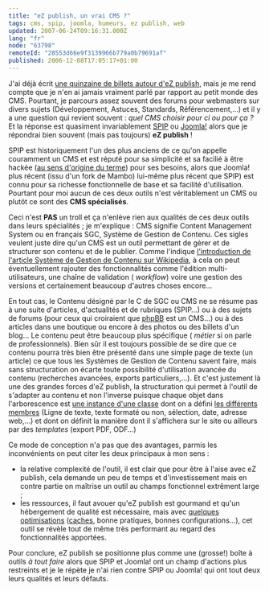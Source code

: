 ```yaml
---
title: "eZ publish, un vrai CMS ?"
tags: cms, spip, joomla, humeurs, ez publish, web
updated: 2007-06-24T09:16:31.000Z
lang: "fr"
node: "63798"
remoteId: "28553d66e9f3139966b779a0b79691af"
published: 2006-12-08T17:05:17+01:00
---
```

 
J'ai déjà écrit [une quinzaine de billets autour d'eZ publish](/tag/ez-publish),
mais je me rend compte que je n'en ai jamais vraiment parlé par rapport au petit
monde des CMS. Pourtant, je parcours assez souvent des forums pour webmasters
sur divers sujets (Développement, Astuces, Standards, Référencement,…) et il
y a une question qui revient souvent : *quel CMS choisir pour ci ou pour ça ?*
Et la réponse est quasiment invariablement [SPIP](http://www.spip.net) ou
[Joomla!](http://www.joomla.org/) alors que je répondrai bien souvent (mais pas
toujours) **eZ publish** !

 
SPIP est historiquement l'un des plus anciens de ce qu'on appelle couramment un
CMS et est réputé pour sa simplicité et sa facilié à être hackée ([au sens
d'origine du terme](http://fr.wikipedia.org/wiki/Hacker)) pour ses besoins,
alors que Joomla! plus récent (issu d'un fork de
Mambo) lui-même plus récent
que SPIP) est connu pour sa richesse fonctionnelle de base et sa facilité
d'utilisation. Pourtant pour moi aucun de ces deux outils n'est véritablement un
CMS ou plutôt ce sont des **CMS spécialisés**.

 
Ceci n'est **PAS** un troll et ça n'enlève rien aux qualités de ces deux outils
dans leurs spécialités ; je m'explique : CMS signifie Content Management System
ou en français SGC, Système de Gestion de Contenu. Ces sigles veulent juste dire
qu'un CMS est un outil permettant de gèrer et de structurer son contenu et de le
publier. Comme l'indique [l'introduction de l'article Système de Gestion de
Contenu sur
Wikipedia](https://fr.wikipedia.org/wiki/Syst%C3%A8me_de_gestion_de_contenu), à
cela on peut éventuellement rajouter des fonctionnalités comme l'édition
multi-utilisateurs, une chaîne de validation ( *workflow*) voire une gestion des
versions et certainement beaucoup d'autres choses encore…

 
En tout cas, le Contenu désigné par le C de SGC ou CMS ne se résume pas à une
suite d'articles, d'actualités et de rubriques (SPIP…) ou à des sujets de
forums (pour ceux qui croiraient que [phpBB](http://www.phpbb.com/) est un
CMS…) ou à des articles dans une boutique ou encore à des photos ou des
billets d'un blog… Le contenu peut être beaucoup plus spécifique ( *métier* si
on parle de professionnels). Bien sûr il est toujours possible de se dire que ce
contenu pourra très bien être présenté dans une simple page de texte (un
article) ce que tous les Systèmes de Gestion de Contenu savent faire, mais sans
structuration on écarte toute possibilité d'utilisation avancée du contenu
(recherches avancées, exports particuliers,…). Et c'est justement là une des
grandes forces d'eZ publish, la structuration qui permet à l'outil de s'adapter
au contenu et non l'inverse puisque chaque objet dans l'arborescence est [une
instance d'une
classe](http://ez.no/doc/ez_publish/technical_manual/3_8/concepts_and_basics/content_management/the_content_class)
dont on a défini [les différents
membres](http://ez.no/doc/ez_publish/technical_manual/3_8/concepts_and_basics/content_management/datatypes)
(Ligne de texte, texte formaté ou non, sélection, date, adresse web,…) et
dont on définit la manière dont il s'affichera sur le site ou ailleurs par des
*templates* (export PDF, ODF…)

 
Ce mode de conception n'a pas que des avantages, parmis les inconvénients on
peut citer les deux principaux à mon sens :

* la relative complexité de l'outil, il est clair que pour être à l'aise avec eZ
  publish, cela demande un peu de temps et d'investissement mais en contre
  partie on maîtrise un outil au champs fonctionnel extrêment large ;
* les ressources, il faut avouer qu'eZ publish est gourmand et qu'un hébergement
  de qualité est nécessaire, mais avec [quelques
  optimisations](http://ezpedia.org/wiki/en/ez/performance)
  ([caches](/post/ez-publish-et-son-cache), bonne pratiques, bonnes
  configurations…), cet outil se révèle tout de même très performant au regard
  des fonctionnalités apportées.
 
 
Pour conclure, eZ publish se positionne plus comme une (grosse!) boîte à outils
*à tout faire* alors que SPIP et Joomla! ont un champ d'actions plus restreints
et je le répète je n'ai rien contre SPIP ou Joomla! qui ont tout deux leurs
qualités et leurs défauts.
